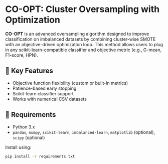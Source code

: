 # CO-OPT: Cluster Oversampling with Optimization

**CO-OPT** is an advanced oversampling algorithm designed to improve classification on imbalanced datasets by combining cluster-wise SMOTE with an objective-driven optimization loop. This method allows users to plug in any scikit-learn-compatible classifier and objective metric (e.g., G-mean, F1-score, HPN).

## 📌 Key Features
- Objective function flexibility (custom or built-in metrics)
- Patience-based early stopping
- Scikit-learn classifier support
- Works with numerical CSV datasets

## 🧩 Requirements
- Python 3.x
- `pandas`, `numpy`, `scikit-learn`, `imbalanced-learn`, `matplotlib` (optional), `scipy` (optional)

Install using:
```bash
pip install -r requirements.txt
